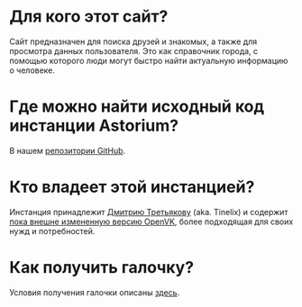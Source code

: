 # Для кого этот сайт?
Сайт предназначен для поиска друзей и знакомых, а также для просмотра данных пользователя. Это как справочник города, с помощью которого люди могут быстро найти актуальную информацию о человеке.

# Где можно найти исходный код инстанции Astorium?
В нашем [репозитории GitHub](https://github.com/tinelix/openvk).

# Кто владеет этой инстанцией?
Инстанция принадлежит [Дмитрию Третьякову](/tretdm) (aka. Tinelix) и содержит [пока внешне измененную версию OpenVK](https://github.com/tinelix/astorium), более подходящая для своих нужд и потребностей.

# Как получить галочку?
Условия получения галочки описаны [здесь](/verify).
